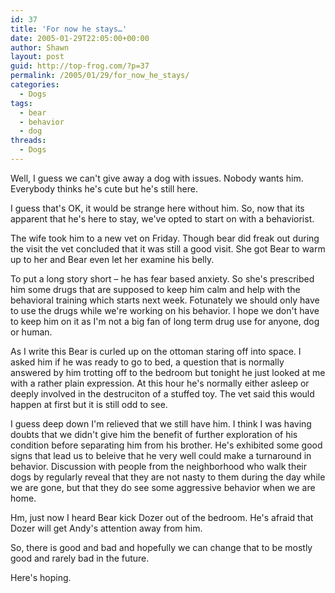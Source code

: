 ```yaml
---
id: 37
title: 'For now he stays…'
date: 2005-01-29T22:05:00+00:00
author: Shawn
layout: post
guid: http://top-frog.com/?p=37
permalink: /2005/01/29/for_now_he_stays/
categories:
  - Dogs
tags:
  - bear
  - behavior
  - dog
threads:
  - Dogs
---
```

Well, I guess we can't give away a dog with issues. Nobody wants him. Everybody thinks he's cute but he's still here.

I guess that's OK, it would be strange here without him. So, now that its apparent that he's here to stay, we've opted to start on with a behaviorist.

<!--more-->

The wife took him to a new vet on Friday. Though bear did freak out during the visit the vet concluded that it was still a good visit. She got Bear to warm up to her and Bear even let her examine his belly.

To put a long story short – he has fear based anxiety. So she's prescribed him some drugs that are supposed to keep him calm and help with the behavioral training which starts next week. Fotunately we should only have to use the drugs while we're working on his behavior. I hope we don't have to keep him on it as I'm not a big fan of long term drug use for anyone, dog or human.

As I write this Bear is curled up on the ottoman staring off into space. I asked him if he was ready to go to bed, a question that is normally answered by him trotting off to the bedroom but tonight he just looked at me with a rather plain expression. At this hour he's normally either asleep or deeply involved in the destruciton of a stuffed toy. The vet said this would happen at first but it is still odd to see.

I guess deep down I'm relieved that we still have him. I think I was having doubts that we didn't give him the benefit of further exploration of his condition before separating him from his brother. He's exhibited some good signs that lead us to beleive that he very well could make a turnaround in behavior. Discussion with people from the neighborhood who walk their dogs by regularly reveal that they are not nasty to them during the day while we are gone, but that they do see some aggressive behavior when we are home.

Hm, just now I heard Bear kick Dozer out of the bedroom. He's afraid that Dozer will get Andy's attention away from him.

So, there is good and bad and hopefully we can change that to be mostly good and rarely bad in the future.

Here's hoping.